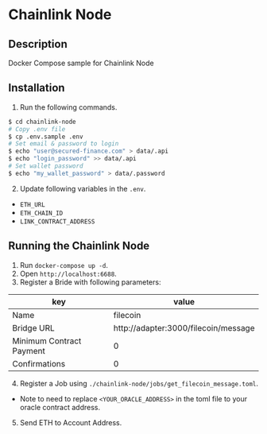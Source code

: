 # Chainlink Node

## Description

Docker Compose sample for Chainlink Node

## Installation

1. Run the following commands.

```bash
$ cd chainlink-node
# Copy .env file
$ cp .env.sample .env
# Set email & password to login
$ echo "user@secured-finance.com" > data/.api
$ echo "login_password" >> data/.api
# Set wallet password
$ echo "my_wallet_password" > data/.password
```

2. Update following variables in the `.env`.

- `ETH_URL`
- `ETH_CHAIN_ID`
- `LINK_CONTRACT_ADDRESS`

## Running the Chainlink Node

1. Run `docker-compose up -d`.
2. Open `http://localhost:6688`.
3. Register a Bride with following parameters:

| key                      | value                                |
| ------------------------ | ------------------------------------ |
| Name                     | filecoin                             |
| Bridge URL               | http://adapter:3000/filecoin/message |
| Minimum Contract Payment | 0                                    |
| Confirmations            | 0                                    |

4. Register a Job using `./chainlink-node/jobs/get_filecoin_message.toml`.

- Note to need to replace `<YOUR_ORACLE_ADDRESS>` in the toml file to your oracle contract address.

5. Send ETH to Account Address.
